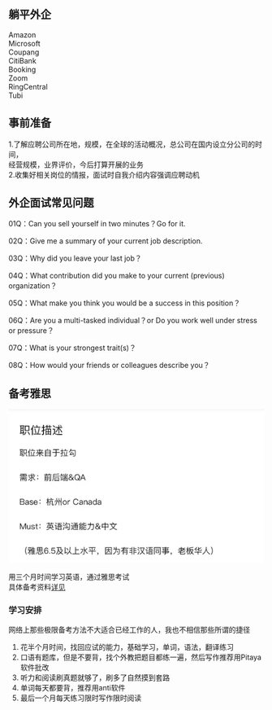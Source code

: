 ## 躺平外企  
Amazon  
Microsoft               
Coupang        
CitiBank                   
Booking    
Zoom        
RingCentral     
Tubi                     
## 事前准备
1.了解应聘公司所在地，规模，在全球的活动概况，总公司在国内设立分公司的时间，        
经营规模，业界评价，今后打算开展的业务      
2.收集好相关岗位的情报，面试时自我介绍内容强调应聘动机     
 
## 外企面试常见问题
01Q：Can you sell yourself in two minutes？Go for it.           

02Q：Give me a summary of your current job description.               

03Q：Why did you leave your last job？                  

04Q：What contribution did you make to your current (previous) organization？           

05Q：What make you think you would be a success in this position？          

06Q：Are you a multi-tasked individual？or
Do you work well under stress or pressure？

07Q：What is your strongest trait(s)？          

08Q：How would your friends or colleagues describe you？

## 备考雅思

<img src="https://github.com/nibilin33/frontend-blog/raw/master/press/guide/img/picture_compress.webp">

用三个月时间学习英语，通过雅思考试      
具体备考资料[详见](https://github.com/nibilin33/IELTS)      

### 学习安排              
网络上那些极限备考方法不大适合已经工作的人，我也不相信那些所谓的捷径              
1. 花半个月时间，找回应试的能力，基础学习，单词，语法，翻译练习    
2. 口语有题库，但是不要背，找个外教把题目都练一遍，然后写作推荐用Pitaya软件批改       
3. 听力和阅读刷真题就够了，刷多了自然摸到套路       
4. 单词每天都要背，推荐用anti软件
5. 最后一个月每天练习限时写作限时阅读                  



